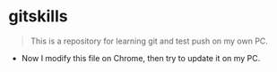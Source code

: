 # gitskills

> This is a repository for learning git and test push on my own PC.

* Now I modify this file on Chrome, then try to update it on my PC.
